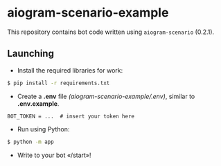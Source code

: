 # aiogram-scenario-example
This repository contains bot code written using `aiogram-scenario` (0.2.1).
## Launching
- Install the required libraries for work:
``` bash
$ pip install -r requirements.txt
```
- Create a **.env** file _(aiogram-scenario-example/.env)_, similar to **.env.example**.
``` .env
BOT_TOKEN = ...  # insert your token here
```
- Run using Python:
``` bash
$ python -m app
```
- Write to your bot «/start»!
